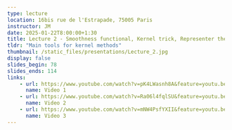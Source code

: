 ```yaml
---
type: lecture
location: 16bis rue de l'Estrapade, 75005 Paris
instructor: JM
date: 2025-01-22T8:00:00+1:30
title: Lecture 2 - Smoothness functional, Kernel trick, Representer theorem
tldr: "Main tools for kernel methods"
thumbnail: /static_files/presentations/Lecture_2.jpg
display: false
slides_begin: 78
slides_ends: 114
links: 
    - url: https://www.youtube.com/watch?v=pK4LWasnh8A&feature=youtu.be
      name: Video 1
    - url: https://www.youtube.com/watch?v=Ra06l4fqlSU&feature=youtu.be
      name: Video 2
    - url: https://www.youtube.com/watch?v=mNW4PsfYXII&feature=youtu.be
      name: Video 3
---
```



